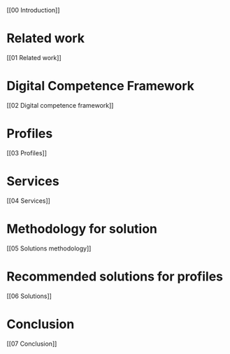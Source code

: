 [[00 Introduction]]

# Related work

[[01 Related work]]

# Digital Competence Framework

[[02 Digital competence framework]]

# Profiles

[[03 Profiles]]

# Services

[[04 Services]]

# Methodology for solution

[[05 Solutions methodology]]

# Recommended solutions for profiles

[[06 Solutions]]

# Conclusion

[[07 Conclusion]]
